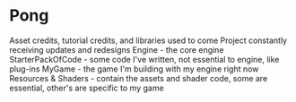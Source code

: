 # Pong
Asset credits, tutorial credits, and libraries used to come
Project constantly receiving updates and redesigns
Engine - the core engine
StarterPackOfCode - some code I've written, not essential to engine, like plug-ins 
MyGame - the game I'm building with my engine right now
Resources & Shaders - contain the assets and shader code, some are essential, other's are specific to my game
